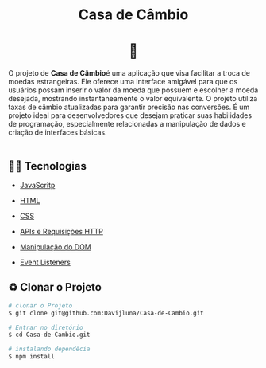 <h1 align="center">
  Casa de Câmbio
</h1>

<h1 align="center"> 🏦</h1>

O projeto de **Casa de Câmbio**é uma aplicação que visa facilitar a troca de moedas estrangeiras. Ele oferece uma interface amigável para que os usuários possam inserir o valor da moeda que possuem e escolher a moeda desejada, mostrando instantaneamente o valor equivalente. O projeto utiliza taxas de câmbio atualizadas para garantir precisão nas conversões. É um projeto ideal para desenvolvedores que desejam praticar suas habilidades de programação, especialmente relacionadas a manipulação de dados e criação de interfaces básicas.
<br>
<br>

## 🧑‍💻 Tecnologias
- [JavaScritp](https://developer.mozilla.org/en-US/docs/Web/JavaScript)
- [HTML](https://developer.mozilla.org/en-US/docs/Web/HTML)
- [CSS](https://developer.mozilla.org/en-US/docs/Web/CSS)
- [APIs e Requisições HTTP](https://www.currencyconverterapi.com/docs)

- [Manipulação do DOM](https://developer.mozilla.org/en-US/docs/Web/API/Document_Object_Model)
- [Event Listeners](https://developer.mozilla.org/en-US/docs/Web/Events)

## ♻️ Clonar o Projeto

```bash 
# clonar o Projeto
$ git clone git@github.com:Davijluna/Casa-de-Cambio.git
```
```bash 
# Entrar no diretório
$ cd Casa-de-Cambio.git
```
```bash 
# instalando dependêcia
$ npm install
```


